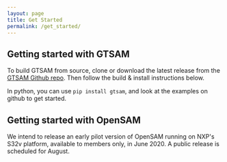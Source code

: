 ```yaml
---
layout: page
title: Get Started
permalink: /get_started/
---
```


## Getting started with GTSAM

To build GTSAM from source, clone or download the latest release from the [GTSAM Github repo](https://github.com/borglab/gtsam). Then follow the build & install instructions below.

In python, you can use `pip install gtsam`, and look at the examples on github to get started.

## Getting started with OpenSAM

We intend to release an early pilot version of OpenSAM running on NXP's S32v platform, available to members only, in June 2020. A public release is scheduled for August.
